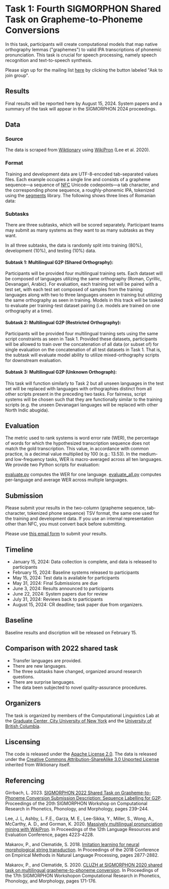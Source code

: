 # Task 1: Fourth SIGMORPHON Shared Task on Grapheme-to-Phoneme Conversions
In this task, participants will create computational models that map native orthography lemmas ("graphemes") to valid IPA transcriptions of phonemic pronunciation. This task is crucial for speech processing, namely speech recognition and text-to-speech synthesis.

Please sign up for the mailing list [here](https://groups.google.com/forum/#!forum/sigmorphon-g2p-shared-task-2024/join) by clicking the button labeled "Ask to join group".

## Results
Final results will be reported here by August 15, 2024.  System papers and a summary of the task will appear in the SIGMORPHON 2024 proceedings.

## Data
### Source
The data is scraped from [Wiktionary](https://en.wiktionary.org/wiki/Wiktionary:Main_Page) using [WikiPron](https://github.com/kylebgorman/wikipron) (Lee et al. 2020).

### Format
Training and development data are UTF-8-encoded tab-separated values files. Each example occupies a single line and consists of a grapheme sequence—a sequence of [NFC](https://en.wikipedia.org/wiki/Unicode_equivalence#Normal_forms) Unicode codepoints—a tab character, and the corresponding phone sequence, a roughly-phonemic IPA, tokenized using the [segments]() library. The following shows three lines of Romanian data:

### Subtasks
There are three subtasks, which will be scored separately. Participant teams may submit as many systems as they want to as many subtasks as they want.

In all three subtasks, the data is randomly split into training (80%), development (10%), and testing (10%) data.

#### Subtask 1: Multilingual G2P (Shared Orthography):

Participants will be provided four multilingual training sets. Each dataset will be composed of languages utilizing the same orthography (Roman, Cyrillic, Devanagari, Arabic). For evaluation, each training set will be paired with a test set, with each test set composed of samples from the training languages along with two to three languages unseen in training but utilizing the same orthography as seen in training. Models in this track will be tasked to evaluate per training-test dataset pairing (i.e. models are trained on one orthography at a time). 

#### Subtask 2: Multilingual G2P (Restricted Orthography):

Participants will be provided four multilingual training sets using the same script constraints as seen in Task 1. Provided these datasets, participants will be allowed to train over the concatenation of all data (or subset of) for single evaluation on the concatenation of all test datasets in Task 1. That is, the subtask will evaluate model ability to utilize mixed-orthography scripts for downstream evaluation.

#### Subtask 3: Multilingual G2P (Unknown Orthograph):

This task will function similarly to Task 2 but all unseen languages in the test set will be replaced with languages with orthographies distinct from all other scripts present in the preceding two tasks. For fairness, script systems will be chosen such that they are functionally similar to the training scripts (e.g. the unseen Devanagari languages will be replaced with other North Indic abugida).

## Evaluation
The metric used to rank systems is word error rate (WER), the percentage of words for which the hypothesized transcription sequence does not match the gold transcription. This value, in accordance with common practice, is a decimal value multiplied by 100 (e.g.: 13.53). In the medium- and low-frequency tasks, WER is macro-averaged across all ten languages. We provide two Python scripts for evaluation:

[evaluate.py]() computes the WER for one language.
[evaluate_all.py]() computes per-language and average WER across multiple languages.

## Submission
Please submit your results in the two-column (grapheme sequence, tab-character, tokenized phone sequence) TSV format, the same one used for the training and development data. If you use an internal representation other than NFC, you must convert back before submitting.

Please use [this email form]() to submit your results.
## Timeline
* January 15, 2024: Data collection is complete, and data is released to participants
* February 15, 2024: Baseline systems released to participants
* May 15, 2024: Test data is available for participants
* May 31, 2024: Final Submissions are due
* June 3, 2024: Results announced to participants
* June 22, 2024: System papers due for review
* July 31, 2024: Reviews back to participants
* August 15, 2024: CR deadline; task paper due from organizers.

## Baseline
Baseline results and discription will be released on February 15.

## Comparison with 2022 shared task
* Transfer languages are provided.
* There are new languages.
* The three subtasks have changed, organized around research questions.
* There are surprise languages.
* The data been subjected to novel quality-assurance procedures.
  
## Organizers
The task is organized by members of the Computational Linguistics Lab at the [Graduate Center, City University of New York](https://www.gc.cuny.edu/) and the [University of British Columbia]().

## Liscensing
The code is released under the [Apache License 2.0](https://www.apache.org/licenses/LICENSE-2.0). The data is released under the [Creative Commons Attribution-ShareAlike 3.0 Unported License](https://creativecommons.org/licenses/by-sa/3.0/legalcode) inherited from Wiktionary itself.

## Referencing
Girrbach, L. 2023. [SIGMORPHON 2022 Shared Task on Grapheme-to-Phoneme Conversion Submission Description: Sequence Labelling for G2P](https://aclanthology.org/2023.sigmorphon-1.28/). Proceedings of the 20th SIGMORPHON Workshop on Computational Research in Phonetics, Phonology, and Morphology, pages 239–244.

Lee, J. L, Ashby, L. F.E., Garza, M. E., Lee-Sikka, Y., Miller, S., Wong, A., McCarthy, A. D., and Gorman, K. 2020. [Massively multilingual pronunciation mining with WikiPron](). In Proceedings of the 12th Language Resources and Evaluation Conference, pages 4223-4228.

Makarov, P., and Clematide, S. 2018. [Imitation learning for neural morphological string transduction](). In Proceedings of the 2018 Conference on Empirical Methods in Natural Language Processing, pages 2877-2882.

Makarov, P., and Clematide, S. 2020. [CLUZH at SIGMORPHON 2020 shared task on multilingual grapheme-to-phoneme conversion](). In Proceedings of the 17th SIGMORPHON Workshopon Computational Research in Phonetics, Phonology, and Morphology, pages 171-176.
